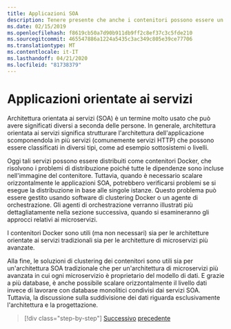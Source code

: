 ```yaml
---
title: Applicazioni SOA
description: Tenere presente che anche i contenitori possono essere un'opzione di distribuzione utile per le applicazioni SOA.
ms.date: 02/15/2019
ms.openlocfilehash: f8619cb50a7d90b911db9ff2c8ef37c3c5fde210
ms.sourcegitcommit: 465547886a1224a5435c3ac349c805e39ce77706
ms.translationtype: MT
ms.contentlocale: it-IT
ms.lasthandoff: 04/21/2020
ms.locfileid: "81738379"
---
```

# <a name="service-oriented-applications"></a>Applicazioni orientate ai servizi

Architettura orientata ai servizi (SOA) è un termine molto usato che può avere significati diversi a seconda delle persone. In generale, architettura orientata ai servizi significa strutturare l'architettura dell'applicazione scomponendola in più servizi (comunemente servizi HTTP) che possono essere classificati in diversi tipi, come ad esempio sottosistemi o livelli.

Oggi tali servizi possono essere distribuiti come contenitori Docker, che risolvono i problemi di distribuzione poiché tutte le dipendenze sono incluse nell'immagine del contenitore. Tuttavia, quando è necessario scalare orizzontalmente le applicazioni SOA, potrebbero verificarsi problemi se si esegue la distribuzione in base alle singole istanze. Questo problema può essere gestito usando software di clustering Docker o un agente di orchestrazione. Gli agenti di orchestrazione verranno illustrati più dettagliatamente nella sezione successiva, quando si esamineranno gli approcci relativi ai microservizi.

I contenitori Docker sono utili (ma non necessari) sia per le architetture orientate ai servizi tradizionali sia per le architetture di microservizi più avanzate.

Alla fine, le soluzioni di clustering dei contenitori sono utili sia per un'architettura SOA tradizionale che per un'architettura di microservizi più avanzata in cui ogni microservizio è proprietario del modello di dati. E grazie a più database, è anche possibile scalare orizzontalmente il livello dati invece di lavorare con database monolitici condivisi dai servizi SOA. Tuttavia, la discussione sulla suddivisione dei dati riguarda esclusivamente l'architettura e la progettazione.

>[!div class="step-by-step"]
>[Successivo](state-and-data-in-docker-applications.md)
>[precedente](orchestrate-high-scalability-availability.md)

